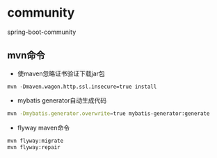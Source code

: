 # community
spring-boot-community

## mvn命令
- 使maven忽略证书验证下载jar包
```shell 
mvn -Dmaven.wagon.http.ssl.insecure=true install
```
- mybatis generator自动生成代码
```bash 
mvn -Dmybatis.generator.overwrite=true mybatis-generator:generate
```
- flyway maven命令
```bash
mvn flyway:migrate
mvn flyway:repair
```
